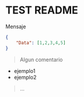 # TEST README

Mensaje

```json
{
    "Data": [1,2,3,4,5]
}
```

> Algun comentario

* ejemplo1
* ejemplo2

> ...
